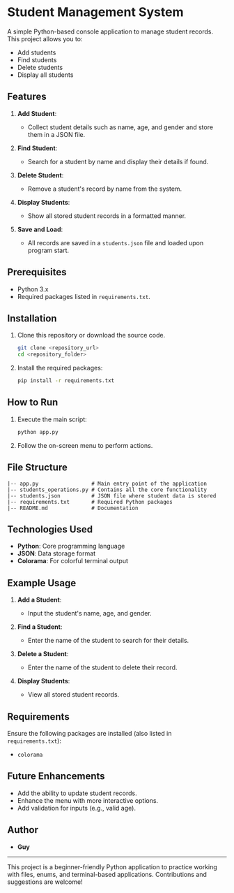 # Student Management System

A simple Python-based console application to manage student records. This project allows you to:

- Add students
- Find students
- Delete students
- Display all students

## Features

1. **Add Student**:
   - Collect student details such as name, age, and gender and store them in a JSON file.

2. **Find Student**:
   - Search for a student by name and display their details if found.

3. **Delete Student**:
   - Remove a student's record by name from the system.

4. **Display Students**:
   - Show all stored student records in a formatted manner.

5. **Save and Load**:
   - All records are saved in a `students.json` file and loaded upon program start.

## Prerequisites

- Python 3.x
- Required packages listed in `requirements.txt`.

## Installation

1. Clone this repository or download the source code.

   ```bash
   git clone <repository_url>
   cd <repository_folder>
   ```

2. Install the required packages:

   ```bash
   pip install -r requirements.txt
   ```

## How to Run

1. Execute the main script:

   ```bash
   python app.py
   ```

2. Follow the on-screen menu to perform actions.

## File Structure

```
|-- app.py                 # Main entry point of the application
|-- students_operations.py # Contains all the core functionality
|-- students.json          # JSON file where student data is stored
|-- requirements.txt       # Required Python packages
|-- README.md              # Documentation
```

## Technologies Used

- **Python**: Core programming language
- **JSON**: Data storage format
- **Colorama**: For colorful terminal output

## Example Usage

1. **Add a Student**:
   - Input the student's name, age, and gender.

2. **Find a Student**:
   - Enter the name of the student to search for their details.

3. **Delete a Student**:
   - Enter the name of the student to delete their record.

4. **Display Students**:
   - View all stored student records.

## Requirements

Ensure the following packages are installed (also listed in `requirements.txt`):

- `colorama`

## Future Enhancements

- Add the ability to update student records.
- Enhance the menu with more interactive options.
- Add validation for inputs (e.g., valid age).

## Author

- **Guy**

---

This project is a beginner-friendly Python application to practice working with files, enums, and terminal-based applications. Contributions and suggestions are welcome!
